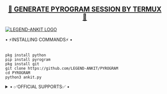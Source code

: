 <h2 align="center"> <a href="https://github.com/LEGEND-ANKIT/NoUB">🔰 GENERATE PYROGRAM SESSION BY TERMUX 🔰</a></h2>


[![LEGEND-ANKIT LOGO](https://telegra.ph/file/b002d63974bd05ea7a336.jpg)](https://github.com/LEGEND-ANKIT/PYROGRAM)


• ⚡INSTALLING COMMANDS⚡ •

```

pkg install python
pip install pyrogram
pkg install git
git clone https://github.com/LEGEND-ANKIT/PYROGRAM
cd PYROGRAM
python3 ankit.py

```

</details>

<details>
  <summary> • ✅OFFICIAL SUPPORTS✅ • </summary>
<a href="https://github.com/LEGEND-ANKIT"><img src="https://img.shields.io/badge/FOLLOW%20ME%20ON-GITHUB-black.svg?style=for-the-badge&logo=github"></a>
</details>
